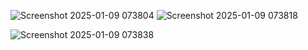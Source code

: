 ![Screenshot 2025-01-09 073804](https://github.com/user-attachments/assets/908ebcaf-5698-421e-bae8-aef9b886037b)
![Screenshot 2025-01-09 073818](https://github.com/user-attachments/assets/aa4784d8-c253-4291-be90-195e299633bf)

![Screenshot 2025-01-09 073838](https://github.com/user-attachments/assets/4752d80c-7f36-4d51-8ddd-d6bfcebb0aec)
